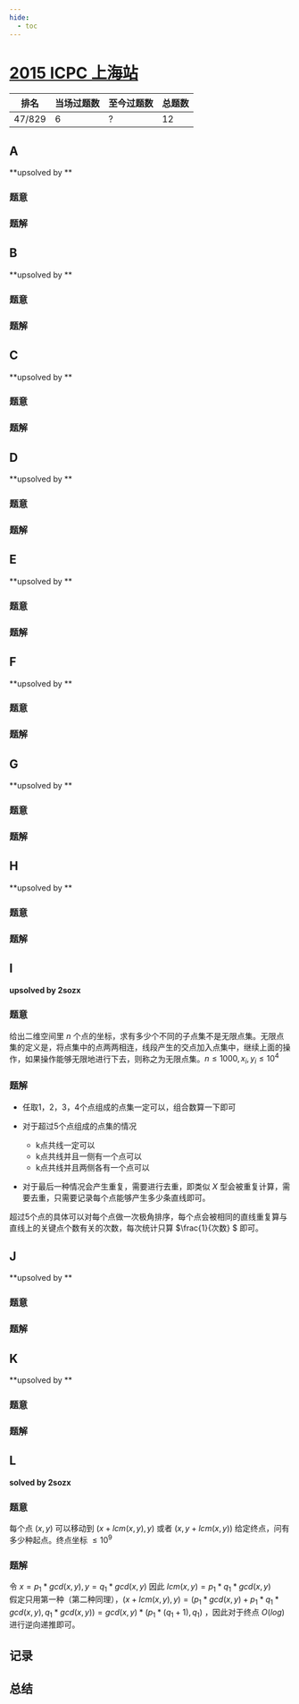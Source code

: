 ```yaml
---
hide:
  - toc
---
```


# [2015 ICPC 上海站](https://vjudge.net/contest/408465)

| 排名   | 当场过题数 | 至今过题数 | 总题数 |
| ------ | ---------- | ---------- | ------ |
| 47/829 | 6          | ?          | 12     |

## **A**

**upsolved by **

### 题意



### 题解



## **B**

**upsolved by **

### 题意



### 题解



## **C**

**upsolved by **

### 题意



### 题解



## **D**

**upsolved by **

### 题意



### 题解



## **E**

**upsolved by **

### 题意



### 题解



## **F**

**upsolved by **

### 题意



### 题解



## **G**

**upsolved by **

### 题意



### 题解



## **H**

**upsolved by **

### 题意



### 题解



## **I**

**upsolved by 2sozx**

### 题意

给出二维空间里 $n$ 个点的坐标，求有多少个不同的子点集不是无限点集。无限点集的定义是，将点集中的点两两相连，线段产生的交点加入点集中，继续上面的操作，如果操作能够无限地进行下去，则称之为无限点集。$n\le 1000, x_i,y_i\le 10^4$

### 题解

* 任取1，2，3，4个点组成的点集一定可以，组合数算一下即可
* 对于超过5个点组成的点集的情况
  * k点共线一定可以
  * k点共线并且一侧有一个点可以
  * k点共线并且两侧各有一个点可以

* 对于最后一种情况会产生重复，需要进行去重，即类似 $X$ 型会被重复计算，需要去重，只需要记录每个点能够产生多少条直线即可。

超过5个点的具体可以对每个点做一次极角排序，每个点会被相同的直线重复算与直线上的关键点个数有关的次数，每次统计只算 $\frac{1}{次数} $ 即可。

## **J**

**upsolved by **

### 题意



### 题解



## **K**

**upsolved by **

### 题意



### 题解



## **L**

**solved by 2sozx**

### 题意

每个点 $(x, y)$ 可以移动到 $(x + lcm(x, y), y)$ 或者 $(x, y + lcm(x, y))$ 给定终点，问有多少种起点。终点坐标 $\le 10^9$

### 题解

令 $x = p_1 * gcd(x, y), y = q_1 * gcd(x,y)$ 因此 $lcm(x, y) = p_1 * q_1 * gcd(x, y)$ <br>假定只用第一种（第二种同理），$(x + lcm(x, y), y) = (p_1 * gcd(x, y) + p_1 * q_1 * gcd(x, y), q_1 * gcd(x, y)) = gcd(x, y) * (p_1 *(q_1 + 1), q_1)$ ，因此对于终点 $O(log)$ 进行逆向递推即可。 

## **记录**



## **总结**

